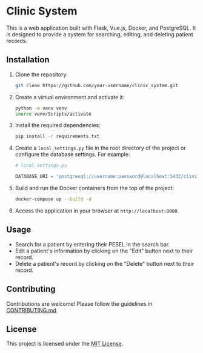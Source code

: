 # Clinic System

This is a web application built with Flask, Vue.js, Docker, and PostgreSQL. It is designed to provide a system for searching, editing, and deleting patient records.

## Installation

1. Clone the repository:

   ```bash
   git clone https://github.com/your-username/clinic_system.git
   ```

2. Create a virtual environment and activate it:

   ```bash
   python -m venv venv
   source venv/Scripts/activate
   ```

3. Install the required dependencies:

   ```bash
   pip install -r requirements.txt
   ```

4. Create a `local_settings.py` file in the root directory of the project or configure the database settings. For example:

   ```python
   # local_settings.py

   DATABASE_URI = 'postgresql://username:password@localhost:5432/clinic_system'
   ```

5. Build and run the Docker containers from the top of the project:

   ```bash
   docker-compose up --build -d
   ```

6. Access the application in your browser at `http://localhost:8080`.

## Usage

- Search for a patient by entering their PESEL in the search bar.
- Edit a patient's information by clicking on the "Edit" button next to their record.
- Delete a patient's record by clicking on the "Delete" button next to their record.

## Contributing

Contributions are welcome! Please follow the guidelines in [CONTRIBUTING.md](CONTRIBUTING.md).

## License

This project is licensed under the [MIT License](LICENSE).
